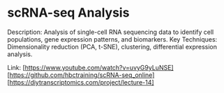 # scRNA-seq Analysis

Description: Analysis of single-cell RNA sequencing data to identify cell populations, gene expression patterns, and biomarkers.
Key Techniques: Dimensionality reduction (PCA, t-SNE), clustering, differential expression analysis.

Link: [https://www.youtube.com/watch?v=uvyG9yLuNSE]
[https://github.com/hbctraining/scRNA-seq_online]
[https://diytranscriptomics.com/project/lecture-14]
